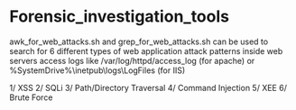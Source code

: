 # Forensic_investigation_tools

awk_for_web_attacks.sh and grep_for_web_attacks.sh 
can be used to search for 6 different types of web application attack patterns 
inside web servers access logs like /var/log/httpd/access_log (for apache) or %SystemDrive%\inetpub\logs\LogFiles (for IIS)

1/ XSS
2/ SQLi
3/ Path/Directory Traversal
4/ Command Injection
5/ XEE
6/ Brute Force

